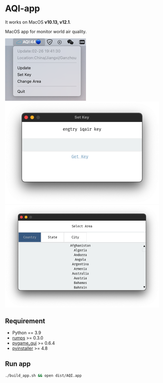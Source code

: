 # AQI-app

It works on MacOS **v10.13, v12.1**.

MacOS app for monitor world air quality.

![Example4](./show_case/status_bar.png)
![Example3](./show_case/set_key.png)
![Example2](./show_case/select_area.png)

## Requirement
  * Python == 3.9
  * [rumps](https://github.com/jaredks/rumps) >= 0.3.0
  * [pygame_gui](https://github.com/MyreMylar/pygame_gui) >= 0.6.4
  * [pyinstaller](https://github.com/pyinstaller/pyinstaller) >= 4.8

## Run app
```bash
./build_app.sh && open dist/AQI.app
```

